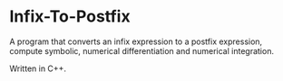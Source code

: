 # Infix-To-Postfix
A program that converts an infix expression to a postfix expression, compute symbolic, numerical differentiation and numerical integration.

Written in C++.
